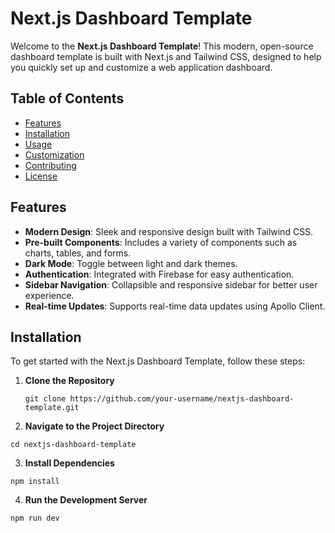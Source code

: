 # Next.js Dashboard Template

Welcome to the **Next.js Dashboard Template**! This modern, open-source dashboard template is built with Next.js and Tailwind CSS, designed to help you quickly set up and customize a web application dashboard.

## Table of Contents

- [Features](#features)
- [Installation](#installation)
- [Usage](#usage)
- [Customization](#customization)
- [Contributing](#contributing)
- [License](#license)

## Features

- **Modern Design**: Sleek and responsive design built with Tailwind CSS.
- **Pre-built Components**: Includes a variety of components such as charts, tables, and forms.
- **Dark Mode**: Toggle between light and dark themes.
- **Authentication**: Integrated with Firebase for easy authentication.
- **Sidebar Navigation**: Collapsible and responsive sidebar for better user experience.
- **Real-time Updates**: Supports real-time data updates using Apollo Client.

## Installation

To get started with the Next.js Dashboard Template, follow these steps:

1. **Clone the Repository**

   ```
   git clone https://github.com/your-username/nextjs-dashboard-template.git
   ```

2. **Navigate to the Project Directory**


```
cd nextjs-dashboard-template
```

3. **Install Dependencies**
```
npm install

```

4. **Run the Development Server**

```
npm run dev

```